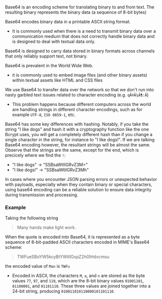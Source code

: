 
Base64 is an encoding scheme for translating binary to and from text. The resulting binary represents the binary data (a sequence of 8-bit bytes)

Base64 encodes binary data in a printable ASCII string format. 
- It is commonly used when there is a need to transmit binary data over a communication medium that does not correctly handle binary data and is designed to deal with textual data only.

Base64 is designed to carry data stored in binary formats across channels that only reliably support text, not binary.

Base64 is prevalent in the World Wide Web.
- it is commonly used to embed image files (and other binary assets) within textual assets like HTML and CSS files

We use Base64 to transfer data over the network so that we don't run into nasty garbled text issues related to character encoding (e.g. `qÃ®Ã¼Ã¶:Ã`) 
- This problem happens because different computers across the world are handling strings in different character encodings, such as for example `UTF-8`, `ISO 8859-1`, etc.

Base64 has some key differences with hashing. Notably, if you take the string "I like dogs" and hash it with a cryptography function like the one Bcrypt uses, you will get a completely different hash than if you change a single character in the string, for instance to "I like dogs!". If we are talking Base64 encoding however, the resultant strings will be almost the same. Observe that the strings are the same, except for the end, which is precicely where we find the `!`:
- "I like dogs" -> "SSBsaWtlIGRvZ3M="
- "I like dogs!" -> "SSBsaWtlIGRvZ3Mh"

In cases where you encounter JSON parsing errors or unexpected behavior with payloads, especially when they contain binary or special characters, using base64 encoding can be a reliable solution to ensure data integrity during transmission and processing.

### Example
Taking the following string
> Many hands make light work.

When the quote is encoded into Base64, it is represented as a byte sequence of 8-bit-padded ASCII characters encoded in MIME's Base64 scheme:
> TWFueSBoYW5kcyBtYWtlIGxpZ2h0IHdvcmsu

the encoded value of `Man` is `TWFu`
- Encoded in ASCII, the characters `M`, `a`, and `n` are stored as the byte values `77`, `97`, and `110`, which are the 8-bit binary values `01001101`, `01100001`, and `01101110`. These three values are joined together into a 24-bit string, producing `010011010110000101101110`.
